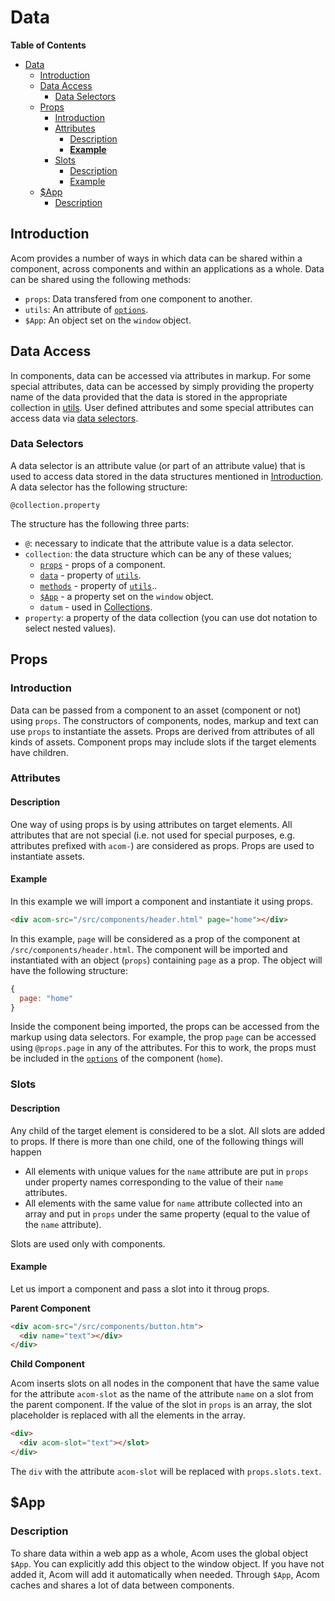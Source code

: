# Data

__Table of Contents__

- [Data](#data)
  - [Introduction](#introduction)
  - [Data Access](#data-access)
    - [Data Selectors](#data-selectors)
  - [Props](#props)
    - [Introduction](#introduction-1)
    - [Attributes](#attributes)
      - [Description](#description)
      - [__Example__](#example)
    - [Slots](#slots)
      - [Description](#description-1)
      - [Example](#example-1)
  - [$App](#app)
    - [Description](#description-2)

## Introduction

Acom provides a number of ways in which data can be shared within a component, across components and within an applications as a whole. Data can be shared using the following methods:

- `props`: Data transfered from one component to another.
- `utils`: An attribute of [`options`](./api/create-component/create-component.md#options).
- `$App`: An object set on the `window` object.

## Data Access

In components, data can be accessed via attributes in markup. For some special attributes, data can be accessed by simply providing the property name of the data provided that the data is stored in the appropriate collection in [utils](./api/create-component/utils.md). User defined attributes and some special attributes can access data via [data selectors](#data-selectors).

### Data Selectors

A data selector is an attribute value (or part of an attribute value) that is used to access data stored in the data structures mentioned in [Introduction](#introduction). A data selector has the following structure:

`@collection.property`

The structure has the following three parts:

- `@`: necessary to indicate that the attribute value is a data selector.
- `collection`: the data structure which can be any of these values;
  - [`props`](#props) - props of a component.
  - [`data`](#data) - property of [`utils`](./api/create-component/utils.md).
  - [`methods`](#methods) - property of [`utils`](./api/create-component/utils.md)..
  - [`$App`](#app) - a property set on the `window` object.
  - `datum` - used in [Collections](collections.md).
- `property`: a property of the data collection (you can use dot notation to select nested values).

## Props

### Introduction

Data can be passed from a component to an asset (component or not) using `props`. The constructors of components, nodes, markup and text can use `props` to instantiate the assets. Props are derived from attributes of all kinds of assets. Component props may include slots if the target elements have children.

### Attributes

#### Description

One way of using props is by using attributes on target elements. All attributes that are not special (i.e. not used for special purposes, e.g. attributes prefixed with `acom-`) are considered as props. Props are used to instantiate assets.

#### __Example__

In this example we will import a component and instantiate it using props.

```html
<div acom-src="/src/components/header.html" page="home"></div>
```

In this example, `page` will be considered as a prop of the component at `/src/components/header.html`. The component will be imported and instantiated with an object (`props`) containing `page` as a prop. The object will have the following structure:

```js
{
  page: "home"
}
```

Inside the component being imported, the props can be accessed from the markup using data selectors. For example, the prop `page` can be accessed using `@props.page` in any of the attributes. For this to work, the props must be included in the [`options`](./api/create-component/create-component.md#options) of the component (`home`).

### Slots

#### Description

Any child of the target element is considered to be a slot. All slots are added to props. If there is more than one child, one of the following things will happen

- All elements with unique values for the `name` attribute are put in `props` under property names corresponding to the value of their `name` attributes.
- All elements with the same value for `name` attribute collected into an array and put in `props` under the same property (equal to the value of the `name` attribute).

 Slots are used only with components.

#### Example

Let us import a component and pass a slot into it throug props.

__Parent Component__

```html
<div acom-src="/src/components/button.htm">
  <div name="text"></div>
</div>
```

__Child Component__

Acom inserts slots on all nodes in the component that have the same value for the attribute `acom-slot` as the name of the attribute `name` on a slot from the parent component. If the value of the slot in `props` is an array, the slot placeholder is replaced with all the elements in the array.

```html
<div>
  <div acom-slot="text"></slot>
</div>
```

The `div` with the attribute `acom-slot` will be replaced with `props.slots.text`.

## $App

### Description

To share data within a web app as a whole, Acom uses the global object `$App`. You can explicitly add this object to the window object. If you have not added it, Acom will add it automatically when needed. Through `$App`, Acom caches and shares a lot of data between components.
